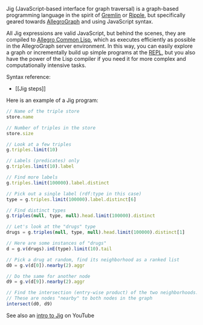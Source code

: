 Jig (JavaScript-based interface for graph traversal) is a graph-based programming language in the spirit of [Gremlin](https://github.com/tinkerpop/gremlin/wiki) or [Ripple](https://github.com/joshsh/ripple/wiki), but specifically geared towards [AllegroGraph](http://www.franz.com/agraph/allegrograph/) and using JavaScript syntax.

All Jig expressions are valid JavaScript, but behind the scenes, they are compiled to [Allegro Common Lisp](http://www.franz.com/products/allegrocl/), which as executes efficiently as possible in the AllegroGraph server environment.  In this way, you can easily explore a graph or incrementally build up simple programs at the [REPL](http://en.wikipedia.org/wiki/Read%E2%80%93eval%E2%80%93print_loop), but you also have the power of the Lisp compiler if you need it for more complex and computationally intensive tasks.

Syntax reference:
* [[Jig steps]]

Here is an example of a Jig program:

```javascript
// Name of the triple store
store.name

// Number of triples in the store
store.size

// Look at a few triples
g.triples.limit(10)

// Labels (predicates) only
g.triples.limit(10).label

// Find more labels
g.triples.limit(100000).label.distinct

// Pick out a single label (rdf:type in this case)
type = g.triples.limit(100000).label.distinct[6]

// Find distinct types
g.triples(null, type, null).head.limit(100000).distinct

// Let's look at the "drugs" type
drugs = g.triples(null, type, null).head.limit(100000).distinct[1]

// Here are some instances of "drugs"
d = g.v(drugs).inE(type).limit(10).tail

// Pick a drug at random, find its neighborhood as a ranked list
d0 = g.v(d[0]).nearby(2).aggr

// Do the same for another node
d9 = g.v(d[9]).nearby(2).aggr

// Find the intersection (entry-wise product) of the two neighborhoods.
// These are nodes "nearby" to both nodes in the graph
intersect(d0, d9)
```

See also an [intro to Jig](http://www.youtube.com/watch?v=QFaH6IvbPiw&feature=related) on YouTube

